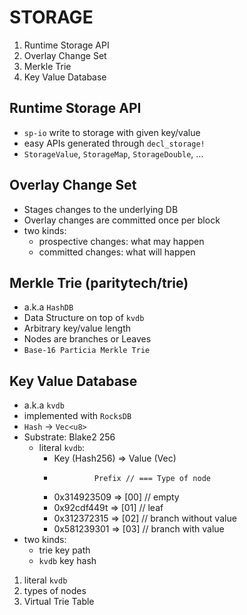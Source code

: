 # STORAGE
1. Runtime Storage API
2. Overlay Change Set
3. Merkle Trie
4. Key Value Database


## Runtime Storage API
* `sp-io` write to storage with given key/value
* easy APIs generated through `decl_storage!`
* `StorageValue`, `StorageMap`, `StorageDouble`, ...

## Overlay Change Set
* Stages changes to the underlying DB
* Overlay changes are committed once per block
* two kinds:
  * prospective changes: what may happen
  * committed changes: what will happen

## Merkle Trie (paritytech/trie)
* a.k.a `HashDB`
* Data Structure on top of `kvdb`
* Arbitrary key/value length
* Nodes are branches or Leaves
* `Base-16 Particia Merkle Trie`

## Key Value Database
* a.k.a `kvdb`
* implemented with `RocksDB`
* `Hash` -> `Vec<u8>`
* Substrate: Blake2 256
  * literal `kvdb`:
    * Key (Hash256) => Value (Vec<u8>)
    *              Prefix // === Type of node
    * 0x314923509 => [00] // empty
    * 0x92cdf449t => [01] // leaf
    * 0x312372315 => [02] // branch without value
    * 0x581239301 => [03] // branch with value
* two kinds:
  * trie key path
  * `kvdb` key hash

1. literal `kvdb`
2. types of nodes
3. Virtual Trie Table

